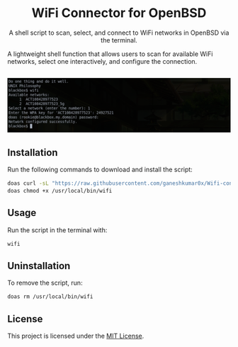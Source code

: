 <h1 align="center">WiFi Connector for OpenBSD</h1>
<p align="center">A shell script to scan, select, and connect to WiFi networks in OpenBSD via the terminal.</p>

A lightweight shell function that allows users to scan for available WiFi networks, select one interactively, and configure the connection.

##
<p align="center">
<img src="./wifi.png" alt="WiFi Script Example" width="2000px">
</p>

## Installation
Run the following commands to download and install the script:

```sh
doas curl -sL "https://raw.githubusercontent.com/ganeshkumar0x/Wifi-connect-script/refs/heads/main/wifi" -o /usr/local/bin/wifi
doas chmod +x /usr/local/bin/wifi
```

## Usage
Run the script in the terminal with:

```sh
wifi
```

## Uninstallation
To remove the script, run:

```sh
doas rm /usr/local/bin/wifi
```

## License
This project is licensed under the [MIT License](LICENSE).
